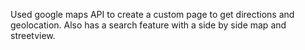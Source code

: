 Used google maps API to create a custom page to get directions and geolocation. Also has a search feature with a side by side map and streetview.